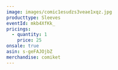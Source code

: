 ```yaml
---
image: images/comic1esudzs3veae1xqz.jpg
producttype: Sleeves
eventId: mkb4XfKk_
pricings:
  - quantity: 1
    price: 25
onsale: true
asin: s-geFAJOjbZ
merchandise: comiket
---
```

